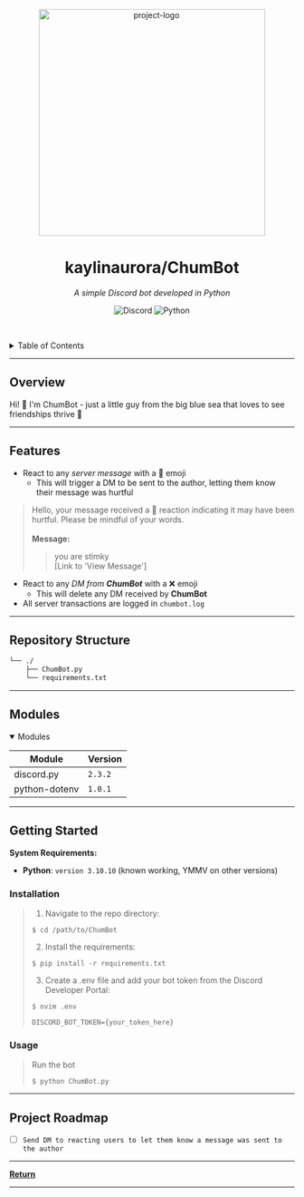<p align="center">
  <img src="https://i.ibb.co/j3WsQqd/chumbot-with-text-transparent.png" width="400" alt="project-logo">
</p>
<p align="center">
    <h1 align="center">kaylinaurora/ChumBot</h1>
</p>
<p align="center">
	<!-- local repository, no metadata badges. -->
<p>
<p align="center">
		<em>A simple Discord bot developed in Python</em>
</p>
<p align="center">
	<img src="https://img.shields.io/badge/Discord-5865F2.svg?style=default&logo=Discord&logoColor=white" alt="Discord">
	<img src="https://img.shields.io/badge/Python-3776AB.svg?style=default&logo=Python&logoColor=white" alt="Python">
</p>

<br><!-- TABLE OF CONTENTS -->
<details>
  <summary>Table of Contents</summary><br>

- [ Overview](#overview)
- [ Features](#features)
- [ Repository Structure](#repository-structure)
- [ Modules](#modules)
- [ Getting Started](#getting-started)
  - [ Installation](#installation)
  - [ Usage](#usage)
- [ Project Roadmap](#project-roadmap)
</details>
<hr>

##  Overview

Hi! 👋 I'm ChumBot - just a little guy from the big blue sea that loves to see friendships thrive 🩵

---

##  Features

- React to any *server message* with a 🤕 emoji
  - This will trigger a DM to be sent to the author, letting them know their message was hurtful
> Hello, your message received a 🤕 reaction indicating it may have been hurtful. Please be mindful of your words. <br><br>
> **Message:**
>> you are stimky <br>
>> [Link to 'View Message']
- React to any *DM from **ChumBot*** with a ❌ emoji
  - This will delete any DM received by **ChumBot**
- All server transactions are logged in `chumbot.log`
---

##  Repository Structure

```sh
└── ./
    ├── ChumBot.py
    └── requirements.txt
```

---

##  Modules

<details open><summary>Modules</summary>

| Module | Version |
| --- | --- |
| discord.py | <code>2.3.2</code> |
| python-dotenv | <code>1.0.1</code> |

</details>

---

##  Getting Started

**System Requirements:**

* **Python**: `version 3.10.10` (known working, YMMV on other versions)

###  Installation


> 1. Navigate to the repo directory:
>
> ```console
> $ cd /path/to/ChumBot
> ```
>
> 2. Install the requirements:
> ```console
> $ pip install -r requirements.txt
> ```
>
> 3. Create a .env file and add your bot token from the Discord Developer Portal:
> ```console
> $ nvim .env
> ```
> ```console
> DISCORD_BOT_TOKEN={your_token_here}

###  Usage

> Run the bot
> ```console
> $ python ChumBot.py
> ```


---

##  Project Roadmap

- [ ] `Send DM to reacting users to let them know a message was sent to the author`

---

[**Return**](#overview)

---
